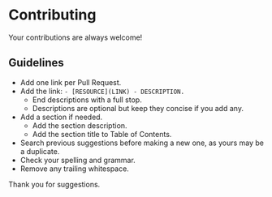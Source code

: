 # Contributing

Your contributions are always welcome!

## Guidelines

* Add one link per Pull Request.
* Add the link: `- [RESOURCE](LINK) - DESCRIPTION.`
    * End descriptions with a full stop.
    * Descriptions are optional but keep they concise if you add any.
* Add a section if needed.
    * Add the section description.
    * Add the section title to Table of Contents.
* Search previous suggestions before making a new one, as yours may be a duplicate.
* Check your spelling and grammar.
* Remove any trailing whitespace.

Thank you for suggestions.
